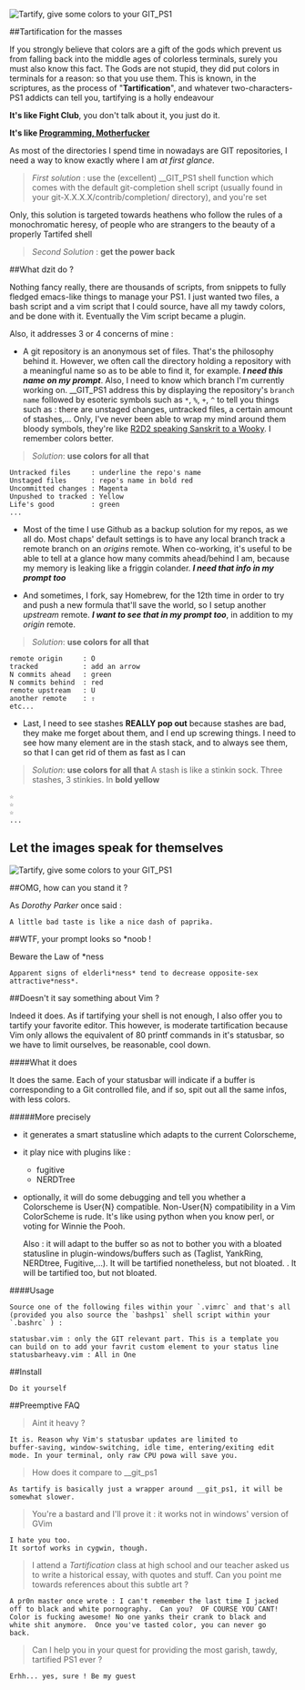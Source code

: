 
![Tartify, give some colors to your GIT_PS1](/Users/plhoste/Tmp/tartify.png "Tartify : Optional title")


##Tartification for the masses

If you strongly believe that colors are a gift of the gods which prevent
us from falling back into the middle ages of colorless terminals, surely
you must also know this fact. The Gods are not stupid, they did put
colors in terminals for a reason: so that you use them.  This is known,
in the scriptures, as the process of "**Tartification**", and whatever
two-characters-PS1 addicts can tell you, tartifying is a holly endeavour

**It's like Fight Club**, you don't talk about it, you just do it.

**It's like [Programming, Motherfucker](http://oppugn.us/posts/1300784321.html)**

As most of the directories I spend time in nowadays are GIT
repositories, I need a way
to know exactly where I am *at first glance*.

>*First solution* : use the (excellent) \_\_GIT\_PS1 shell function which
>comes with the default git-completion shell script (usually found in
>your git-X.X.X.X/contrib/completion/ directory), and you're set

Only, this solution is targeted towards heathens who follow the rules of
a monochromatic heresy, of people who are strangers to the beauty of a
properly Tartifed shell

>*Second Solution* : **get the power back**



##What dzit do ?

Nothing fancy really, there are thousands of scripts, from snippets to
fully fledged emacs-like things to manage your PS1. I just wanted two
files, a bash script and a vim script that I could source, have all my
tawdy colors, and be done with it. Eventually the Vim script became a
plugin.

Also, it addresses 3 or 4 concerns of mine :

* A git repository is an anonymous set of files. That's the
  philosophy behind it. However, we often call the directory holding a
  repository with a meaningful name so as to be able to find it, for
  example. ***I need this name on my prompt***. Also, I need to know
  which branch I'm currently working on.  \_\_GIT\_PS1 address this by
  displaying the repository's `branch name` followed by esoteric symbols
  such as `*`, `%`, `+`, `^` to tell you things such as : there are
  unstaged changes, untracked files, a certain amount of stashes,...
  Only, I've never been able to wrap my mind around them bloody symbols,
  they're like [R2D2 speaking Sanskrit to a Wooky](http://www.r2d2translator.com/).
  I remember colors better.


>_Solution_: **use colors for all that**

    Untracked files     : underline the repo's name  
    Unstaged files      : repo's name in bold red  
    Uncommitted changes : Magenta  
    Unpushed to tracked : Yellow
    Life's good         : green  
    ...  

* Most of the time I use Github as a backup solution for my repos, as we
  all do. Most chaps' default settings is to have any local branch track a remote
  branch on an *origins* remote. When co-working, it's useful to
  be able to tell at a glance how many commits ahead/behind I am,
  because my memory is leaking like a friggin colander. ***I need that info in
  my prompt too***

* And sometimes, I fork, say Homebrew, for the 12th time in order to try
  and push a new formula that'll save the world, so I setup another
  *upstream* remote. ***I want to see that in my prompt too***, in
  addition to my *origin* remote.

>_Solution_: **use colors for all that**

    remote origin     : O  
    tracked           : add an arrow  
    N commits ahead   : green  
    N commits behind  : red  
    remote upstream   : U  
    another remote    : ⇧  
    etc...  

* Last, I need to see stashes **REALLY pop out** because stashes are
  bad, they make me forget about them, and I end up screwing things. I
  need to see how many element are in the stash stack, and to always see
  them, so that I can get rid of them as fast as I can

>_Solution_: **use colors for all that** A stash is like a stinkin
>sock. Three stashes, 3 stinkies. In **bold yellow**

    ☆  
    ☆  
    ☆  
    ...  

## Let the images speak for themselves

![Tartify, give some colors to your GIT\_PS1](https://github.com/peterhost/tartify/blob/master/img/tartify-shell.png?raw=true "Tartify : Optional title")

##OMG, how can you stand it ?

As *Dorothy Parker* once said :

    A little bad taste is like a nice dash of paprika.

##WTF, your prompt looks so *noob !

Beware the Law of \*ness

    Apparent signs of elderli*ness* tend to decrease opposite-sex
    attractive*ness*.

##Doesn't it say something about Vim ?

Indeed it does. As if tartifying your shell is not enough, I also offer
you to tartify your favorite editor. This however, is moderate
tartification because Vim only allows the equivalent of 80 printf
commands in it's statusbar, so we have to limit ourselves, be
reasonable, cool down.

####What it does

It does the same. Each of your statusbar will indicate if a buffer
is corresponding to a Git controlled file, and if so, spit out all
the same infos, with less colors.

#####More precisely

* it generates a smart statusline which adapts to the current
  Colorscheme,

* it play nice with plugins like :
   * fugitive
   * NERDTree

* optionally, it will do some debugging and tell you whether a
  Colorscheme is User{N} compatible. Non-User{N} compatibility in a Vim
  ColorScheme is rude. It's like using python when you know perl, or
  voting for Winnie the Pooh.

    Also : it will adapt to the buffer so as not to bother you with a
    bloated statusline in plugin-windows/buffers such as (Taglist,
    YankRing, NERDtree, Fugitive,...). It will be tartified nonetheless,
    but not bloated.  . It will be tartified too, but not bloated.

####Usage

    Source one of the following files within your `.vimrc` and that's all
    (provided you also source the `bashps1` shell script within your
    `.bashrc` ) :

    statusbar.vim : only the GIT relevant part. This is a template you
    can build on to add your favrit custom element to your status line
    statusbarheavy.vim : All in One

##Install

    Do it yourself


##Preemptive FAQ

>Aint it heavy ?

    It is. Reason why Vim's statusbar updates are limited to
    buffer-saving, window-switching, idle time, entering/exiting edit
    mode. In your terminal, only raw CPU powa will save you.

>How does it compare to __git_ps1

    As tartify is basically just a wrapper around __git_ps1, it will be
    somewhat slower.

>You're a bastard and I'll prove it : it works not in windows' version of
>GVim

    I hate you too.
    It sortof works in cygwin, though.

>I attend a *Tartification* class at high school and our teacher asked
>us to write a historical essay, with quotes and stuff. Can you point me
>towards references about this subtle art ?

    A pr0n master once wrote : I can't remember the last time I jacked
    off to black and white pornography.  Can you?  OF COURSE YOU CANT!
    Color is fucking awesome! No one yanks their crank to black and
    white shit anymore.  Once you've tasted color, you can never go
    back.

>Can I help you in your quest for providing the most garish, tawdy,
>tartified PS1 ever ?

    Erhh... yes, sure ! Be my guest
